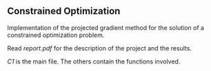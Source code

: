 ## Constrained Optimization

Implementation of the projected gradient method for the solution of a constrained optimization problem.

Read _report.pdf_ for the description of the project and the results.

_C1_ is the main file. The others contain the functions involved.
